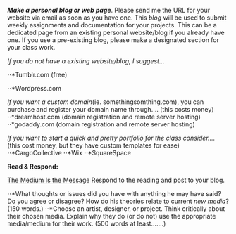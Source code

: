 
**_Make a personal blog or web page_**. Please send me the URL for your website via email as soon as you have one.  This _blog_ will be used to submit weekly assignments and documentation for your projects. This can be a dedicated page from an existing personal website/blog if you already have one. If you use a pre-existing blog, please make a designated section for your class work.

_If you do not have a existing website/blog, I suggest…_

⋅⋅*Tumblr.com (free)

⋅⋅*Wordpress.com
  
_If you want a custom domain_(ie. somethingsomthing.com), you can purchase and register your domain name through…. (this costs money)
⋅⋅*dreamhost.com (domain registration and remote server hosting)
⋅⋅*godaddy.com (domain registration and remote server hosting)

_If you want to start a quick and pretty portfolio for the class consider…._ (this cost money, but they have custom templates for ease)
⋅⋅*CargoCollective
⋅⋅*Wix
⋅⋅*SquareSpace
  
**Read & Respond:**

[The Medium Is the Message](http://www.chesterdols.com/wp-content/uploads/2018/09/mediummessage_mcluhan.pdf)
Respond to the reading and post to your blog.

⋅⋅*What thoughts or issues did you have with anything he may have said?  Do you agree or disagree? How do his theories relate to current _new media_? (150 words.)
⋅⋅*Choose an artist, designer, or project.  Think critically about their chosen media.  Explain why they do (or do not) use the appropriate media/medium for their work.    (500 words at least…….)



